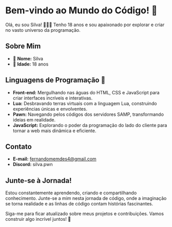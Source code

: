 # Bem-vindo ao Mundo do Código! 👋

Olá, eu sou Silva! 👨‍💻✨ Tenho 18 anos e sou apaixonado por explorar e criar no vasto universo da programação.

## Sobre Mim

- 👤 **Nome:** Silva
- 🎂 **Idade:** 18 anos

## Linguagens de Programação 🚀

- **Front-end:** Mergulhando nas águas do HTML, CSS e JavaScript para criar interfaces incríveis e interativas.
- **Lua:** Desbravando terras virtuais com a linguagem Lua, construindo experiências únicas e envolventes.
- **Pawn:** Navegando pelos códigos dos servidores SAMP, transformando ideias em realidade.
- **JavaScript:** Explorando o poder da programação do lado do cliente para tornar a web mais dinâmica e eficiente.

## Contato

- **E-mail:** fernandomemdes4@gmail.com
- **Discord:** silva.pwn

## Junte-se à Jornada!

Estou constantemente aprendendo, criando e compartilhando conhecimento. Junte-se a mim nesta jornada de código, onde a imaginação se torna realidade e as linhas de código contam histórias fascinantes.

Siga-me para ficar atualizado sobre meus projetos e contribuições. Vamos construir algo incrível juntos! 🚀
